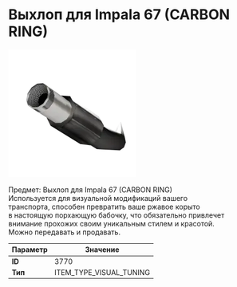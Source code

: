 # Выхлоп для Impala 67 (CARBON RING)

![Item Image](../img/3770.webp?raw=true)

Предмет: Выхлоп для Impala 67 (CARBON RING)<br>Используется для визуальной модификаций вашего<br>транспорта, способен превратить ваше ржавое корыто<br>в настоящую порхающую бабочку, что обязательно привлечет<br>внимание прохожих своим уникальным стилем и красотой.<br>Можно передавать и продавать.


| Параметр | Значение |
|----------|----------|
| **ID** | 3770 |
| **Тип** | ITEM_TYPE_VISUAL_TUNING |


